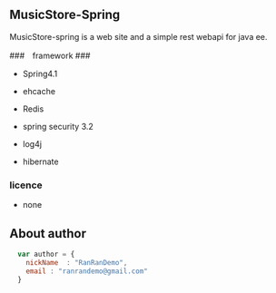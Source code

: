## MusicStore-Spring ##

MusicStore-spring is a web site and a simple rest webapi for java ee.

###　framework ###

* Spring4.1

* ehcache

* Redis

* spring security 3.2

* log4j

* hibernate 

### licence ###

* none

## About author
```javascript
  var author = {
    nickName  : "RanRanDemo",
    email : "ranrandemo@gmail.com"
  }
```

